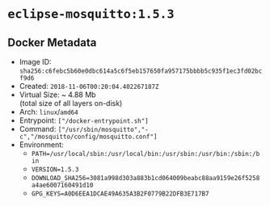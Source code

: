 # `eclipse-mosquitto:1.5.3`

## Docker Metadata

- Image ID: `sha256:c6febc5b60e0dbc614a5c6f5eb157650fa957175bbbb5c935f1ec3fd02bcf9d6`
- Created: `2018-11-06T00:20:04.402267187Z`
- Virtual Size: ~ 4.88 Mb  
  (total size of all layers on-disk)
- Arch: `linux`/`amd64`
- Entrypoint: `["/docker-entrypoint.sh"]`
- Command: `["/usr/sbin/mosquitto","-c","/mosquitto/config/mosquitto.conf"]`
- Environment:
  - `PATH=/usr/local/sbin:/usr/local/bin:/usr/sbin:/usr/bin:/sbin:/bin`
  - `VERSION=1.5.3`
  - `DOWNLOAD_SHA256=3081a998d303a883b1cd064009beabc88aa9159e26f5258a4ae6007160491d10`
  - `GPG_KEYS=A0D6EEA1DCAE49A635A3B2F0779B22DFB3E717B7`
